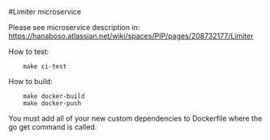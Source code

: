 #Limiter microservice

Please see microservice description in: https://hanaboso.atlassian.net/wiki/spaces/PIP/pages/208732177/Limiter

How to test:
```
    make ci-test
```

How to build:
```
    make docker-build
    make docker-push
```
You must add all of your new custom dependencies to Dockerfile where the go get command is called.

 